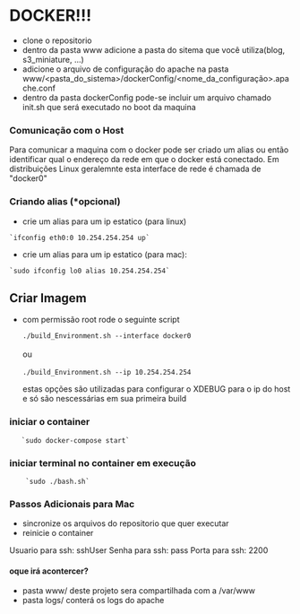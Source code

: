 # DOCKER!!! 
- clone o repositorio
- dentro da pasta www adicione a pasta do sitema que você utiliza(blog, s3_miniature, ...)
- adicione o arquivo de configuração do apache na pasta www/<pasta_do_sistema>/dockerConfig/<nome_da_configuração>.apache.conf
- dentro da pasta dockerConfig pode-se incluir um arquivo chamado init.sh que será executado no boot da maquina

###  Comunicação com o Host
   Para comunicar a maquina com o docker pode ser criado um alias 
   ou então identificar qual o endereço da rede em que o docker está 
   conectado. Em distribuições Linux geralemnte esta interface de rede é 
   chamada de "docker0"
   
   ### Criando alias (*opcional)
   - crie um alias para um ip estatico (para linux)
    
    `ifconfig eth0:0 10.254.254.254 up`
    
   - crie um alias para um ip estatico (para mac):
    
    `sudo ifconfig lo0 alias 10.254.254.254`


## Criar Imagem
- com permissão root rode o seguinte script
        
     `./build_Environment.sh --interface docker0`    
<br>ou <br><br>
    `./build_Environment.sh --ip 10.254.254.254`
    
    estas opções são utilizadas para configurar o XDEBUG para o ip do host
    e só são nescessárias em sua primeira build
        
        
### iniciar o container
    
       `sudo docker-compose start`

### iniciar terminal no container em execução
        `sudo ./bash.sh`


### Passos Adicionais para Mac
- sincronize os arquivos do repositorio que quer executar
- reinicie o container


Usuario para ssh: sshUser
Senha para ssh: pass
Porta para ssh: 2200


#### oque irá acontercer? 

- pasta www/ deste projeto sera compartilhada com a /var/www
- pasta logs/ conterá os logs do apache
